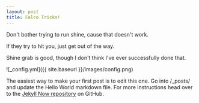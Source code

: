 ```yaml
---
layout: post
title: Falco Tricks!
---
```


Don't bother trying to run shine, cause that doesn't work. 

If they try to hit you, just get out of the way.

Shine grab is good, though I don't think I've ever successfully done that. 

![_config.yml]({{ site.baseurl }}/images/config.png)

The easiest way to make your first post is to edit this one. Go into /_posts/ and update the Hello World markdown file. For more instructions head over to the [Jekyll Now repository](https://github.com/barryclark/jekyll-now) on GitHub.